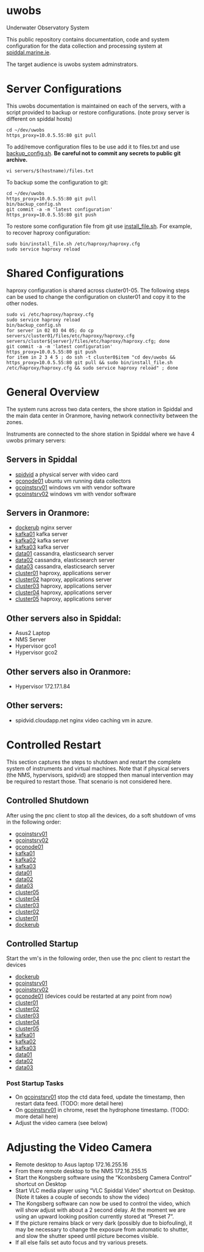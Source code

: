 # uwobs
Underwater Observatory System

This public repository contains documentation, code and system configuration
for the data collection and processing system at <a href="spiddal.marine.ie">
spiddal.marine.ie</a>.

The target audience is uwobs system adminstrators.

# Server Configurations

This uwobs documentation is maintained on each of the servers, with a script
provided to backup or restore configurations. (note proxy server is different
on spiddal hosts)

    cd ~/dev/uwobs
    https_proxy=10.0.5.55:80 git pull

To add/remove configuration files to be use add it to files.txt and use
[backup_config.sh](bin/backup_config.sh). <b>Be careful not to commit any
secrets to public git archive.</b> 

    vi servers/$(hostname)/files.txt

To backup some the configuration to git:

    cd ~/dev/uwobs
    https_proxy=10.0.5.55:80 git pull
    bin/backup_config.sh
    git commit -a -m 'latest configuration'
    https_proxy=10.0.5.55:80 git push

To restore some configuration file from git use [install_file.sh](bin/install_file.sh). For example, to recover haproxy configuration:

    sudo bin/install_file.sh /etc/haproxy/haproxy.cfg
    sudo service haproxy reload

# Shared Configurations
haproxy configuration is shared across cluster01-05. The following steps can be used to change the configuration on cluster01 and copy it to the other nodes.

    sudo vi /etc/haproxy/haproxy.cfg
    sudo service haproxy reload
    bin/backup_config.sh
    for server in 02 03 04 05; do cp servers/cluster01/files/etc/haproxy/haproxy.cfg servers/cluster${server}/files/etc/haproxy/haproxy.cfg; done
    git commit -a -m 'latest configuration'
    https_proxy=10.0.5.55:80 git push
    for item in 2 3 4 5 ; do ssh -t cluster0$item "cd dev/uwobs && https_proxy=10.0.5.55:80 git pull && sudo bin/install_file.sh /etc/haproxy/haproxy.cfg && sudo service haproxy reload" ; done



# General Overview
The system runs across two data centers, the shore station in Spiddal and the
main data center in Oranmore, having network connectivity between the zones.

Instruments are connected to the shore station in Spiddal where we have
4 uwobs primary servers:

## Servers in Spiddal
  * [spidvid](servers/spidvid/) a physical server with video card
  * [gconode01](servers/gconode01/) ubuntu vm running data collectors
  * [gcoinstsrv01](servers/gcoinstsrv01/) windows vm with vendor software
  * [gcoinstsrv02](servers/gcooinstsrv02/) windows vm with vendor software



## Servers in Oranmore:
  * [dockerub](servers/dockerub/) nginx server
  * [kafka01](servers/kafka01/) kafka server
  * [kafka02](servers/kafka02/) kafka server
  * [kafka03](servers/kafka03/) kafka server
  * [data01](servers/data01/) cassandra, elasticsearch server
  * [data02](servers/data02/) cassandra, elasticsearch server
  * [data03](servers/data03/) cassandra, elasticsearch server
  * [cluster01](servers/cluster01) haproxy, applications server
  * [cluster02](servers/cluster02) haproxy, applications server
  * [cluster03](servers/cluster03) haproxy, applications server
  * [cluster04](servers/cluster04) haproxy, applications server
  * [cluster05](servers/cluster05) haproxy, applications server

## Other servers also in Spiddal:
  * Asus2 Laptop
  * NMS Server
  * Hypervisor gco1
  * Hypervisor gco2

## Other servers also in Oranmore:
  * Hypervisor 172.17.1.84

## Other servers:
  * spidvid.cloudapp.net nginx video caching vm in azure.

# Controlled Restart
This section captures the steps to shutdown and restart the
complete system of instruments and virtual machines. Note that if physical
servers (the NMS, hypervisors, spidvid) are stopped then manual intervention
may be required to restart those. That scenario is not considered here.
## Controlled Shutdown

After using the pnc client to stop all the devices, do a soft shutdown of vms in the following order:
  * [gcoinstsrv01](servers/gcoinstsrv01/)
  * [gcoinstsrv02](servers/gcooinstsrv02/)
  * [gconode01](servers/gconode01/)
  * [kafka01](servers/kafka01/)
  * [kafka02](servers/kafka02/)
  * [kafka03](servers/kafka03/)
  * [data01](servers/data01/)
  * [data02](servers/data02/)
  * [data03](servers/data03/)
  * [cluster05](servers/cluster05)
  * [cluster04](servers/cluster04)
  * [cluster03](servers/cluster03)
  * [cluster02](servers/cluster02)
  * [cluster01](servers/cluster01)
  * [dockerub](servers/dockerub/)


## Controlled Startup
Start the vm's in the following order, then use the pnc client to restart the devices
  * [dockerub](servers/dockerub/)
  * [gcoinstsrv01](servers/gcoinstsrv01/)
  * [gcoinstsrv02](servers/gcooinstsrv02/)
  * [gconode01](servers/gconode01/)
  (devices could be restarted at any point from now)
  * [cluster01](servers/cluster01)
  * [cluster02](servers/cluster02)
  * [cluster03](servers/cluster03)
  * [cluster04](servers/cluster04)
  * [cluster05](servers/cluster05)
  * [kafka01](servers/kafka01/)
  * [kafka02](servers/kafka02/)
  * [kafka03](servers/kafka03/)
  * [data01](servers/data01/)
  * [data02](servers/data02/)
  * [data03](servers/data03/)

### Post Startup Tasks

  * On [gcoinstsrv01](servers/gcoinstsrv01/) stop the ctd  data feed, update
    the timestamp, then restart data feed. (TODO: more detail here)
  * On [gcoinstsrv01](servers/gcoinstsrv01/) in chrome, reset the hydrophone
    timestamp. (TODO: more detail here)
  * Adjust the video camera (see below)

# Adjusting the Video Camera

  * Remote desktop to Asus laptop 172.16.255.16
  * From there remote desktop to the NMS 172.16.255.15
  * Start the Kongsberg software using the “Kconbsberg Camera Control” shortcut on Desktop
  * Start VLC media player using “VLC Spiddal Video” shortcut on Desktop. (Note it takes a couple of seconds to show the video)
  * The Kongsberg software can now be used to control the video, which will show adjust with about a 2 second delay.  At the moment we are using an upward looking position currently stored at “Preset 7”.
  * If the picture remains black or very dark (possibly due to biofouling), it may be necessary to change the exposure from automatic to shutter, and slow the shutter speed until picture becomes visible.
  * If all else fails set auto focus and try various presets.

